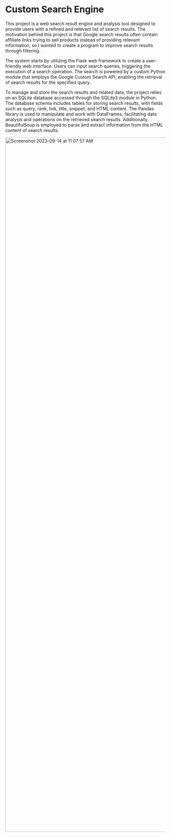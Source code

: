 # Custom Search Engine

This project is a web search result engine and analysis tool designed to provide users with a refined and relevant list of search results. The motivation behind this project is that Google search results often contain affiliate links trying to sell products instead of providing relevant information, so I wanted to create a program to improve search results through filtering.

The system starts by utilizing the Flask web framework to create a user-friendly web interface. Users can input search queries, triggering the execution of a search operation. The search is powered by a custom Python module that employs the Google Custom Search API, enabling the retrieval of search results for the specified query. 

To manage and store the search results and related data, the project relies on an SQLite database accessed through the SQLite3 module in Python. The database schema includes tables for storing search results, with fields such as query, rank, link, title, snippet, and HTML content. The Pandas library is used to manipulate and work with DataFrames, facilitating data analysis and operations on the retrieved search results. Additionally, BeautifulSoup is employed to parse and extract information from the HTML content of search results.

<img width="2173" alt="Screenshot 2023-09-14 at 11 07 57 AM" src="https://github.com/atirumal/Custom-Search-Engine/assets/78452887/0f4c13ac-2a4f-40a0-ac6c-336ca44e55ac">
